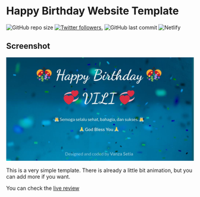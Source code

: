 # Happy Birthday Website Template

<p align="left">
  <img alt="GitHub repo size" src="https://img.shields.io/github/repo-size/vanzasetia/happy-birthday-website-template?style=for-the-badge&logo=github">
  <a href="https://twitter.com/vanzasetia" target="_blank"><img src="https://img.shields.io/twitter/follow/vanzasetia?logo=twitter&style=for-the-badge" alt="Twitter followers." /></a>
  <img alt="GitHub last commit" src="https://img.shields.io/github/last-commit/vanzasetia/happy-birthday-website-template?style=for-the-badge&logo=git">
  <img alt="Netlify" src="https://img.shields.io/netlify/a294022a-90d5-43ca-b443-e32059995a82?style=for-the-badge&logo=netlify">
</p>

## Screenshot
![Overview on desktop](./images/overview.jpg)

This is a very simple template. There is already a little bit animation, but you can add more if you want.

You can check the [live review](https://vilihalim.netlify.app/)